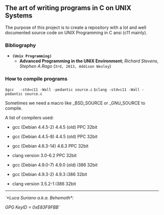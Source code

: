 ## The art of writing programs in C on UNIX Systems

The purpose of this project is to create a repository with a lot and well 
documented source code on UNIX Programming in C ansi (c11 mainly).

### Bibliography

- **`(Unix Programming)`**
  * **Advanced Programming in the UNIX Environment**; *Richard Stevens*, *Stephen A.Rago* (`3rd, 2013, Addison Wesley`)

### How to compile programs

`$gcc   -std=c11 -Wall -pedantic source.c`
`$clang -std=c11 -Wall -pedantic source.c`

Sometimes we need a macro like _BSD_SOURCE or _GNU_SOURCE to compile.

A list of compilers used:

* gcc (Debian 4.4.5-2)  4.4.5 (old)     PPC  32bit
* gcc (Debian 4.4.5-8)  4.4.5 (old)     PPC  32bit
* gcc (Debian 4.6.3-14) 4.6.3           PPC  32bit
* clang version 3.0-6.2                 PPC  32bit

* gcc (Debian 4.9.0-7)  4.9.0 (old)     i386 32bit
* gcc (Debian 4.9.3-2)  4.9.3           i386 32bit
* clang version 3.5.2-1                 i386 32bit

<hr />

<address>`*Luca Suriano a.k.a. Behemoth*: <behemoth _at_ autistici _dot_ org>

*GPG KeyID* = 0xE83F9FBB`</address>
